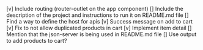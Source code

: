 [v] Include routing (router-outlet on the app component)
[] Include the description of the project and instructions to run it on README.md file
[] Find a way to define the host for apis
[v] Success message on add to cart
[v] Fix to not allow duplicated products in cart
[v] Implement item detail
[] Mention that the json-server is being used in README.md file
[] Use output to add products to cart?
